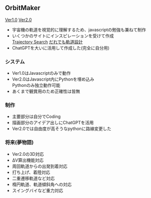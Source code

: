 ## OrbitMaker
<a href="https://rocket090.github.io/Orbit/Ver1.0/OrbitMaker.html">Ver1.0</a>
<a href="https://rocket090.github.io/Orbit/Ver2.0/OrbitMaker2.html">Ver2.0</a>

- 宇宙機の軌道を視覚的に理解するため、javascriptの勉強も兼ねて制作<br>
- いくつかのサイトにインスピレーションを受けて作成<br>
  <a href="https://trajbrowser.arc.nasa.gov/traj_browser.php?maxMag=22&maxOCC=4&chk_target_list=on&target_list=Mercury%0D%0AVenus%0D%0AMars%0D%0AItokawa%0D%0ARyugu%0D%0AJupiter%0D%0ASaturn%0D%0AUranus%0D%0ANeptune%0D%0APluto&mission_class=oneway&mission_type=rendezvous&LD1=2010&LD2=2020&maxDT=10.0&DTunit=yrs&maxDV=20.0&min=DV&wdw_width=0&submit=%E6%A4%9C%E7%B4%A2#a_load_results">Trajectory Search</a> <a href="https://edvega8823.github.io/Anyone_trajectory_design/">だれでも軌道設計</a>
- ChatGPTを大いに活用して作成した(完全に自分用)<br>

### システム
- Ver1.0はJavascriptのみで動作<br>
- Ver2.0はJavascript内にPythonを埋め込み<br>
  Pythonのみ独立動作可能
- あくまで観賞用のため正確性は皆無

### 制作
- 主要部分は自分でCoding<br>
- 描画部分のアイデア出しにChatGPTを活用
- Ver2.0では自由度が高そうなpythonに路線変更した

### 将来(夢物語)
- Ver2.0の3D対応
- ΔV算出機能対応
- 周回軌道からの出発到着対応
- 打ち上げ、着陸対応
- 二重遷移軌道など対応
- 楕円軌道、軌道傾斜角への対応
- スイングバイなど重力対応
